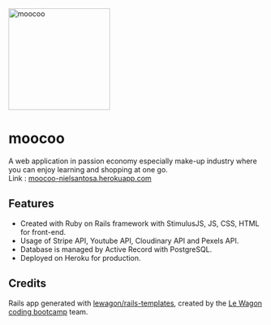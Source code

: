 <img width="200" alt="moocoo" src="https://user-images.githubusercontent.com/65480216/111416016-ff2ef180-871d-11eb-89a6-d17c563d8201.png">

# moocoo
A web application in passion economy especially make-up industry where you can enjoy learning and shopping at one go.<br/>
Link : [moocoo-nielsantosa.herokuapp.com](moocoo-nielsantosa.herokuapp.com)

## Features
- Created with Ruby on Rails framework with StimulusJS, JS, CSS, HTML for front-end.<br/>
- Usage of Stripe API, Youtube API, Cloudinary API and Pexels API.<br/>
- Database is managed by Active Record with PostgreSQL.<br/>
- Deployed on Heroku for production.

## Credits
Rails app generated with [lewagon/rails-templates](https://github.com/lewagon/rails-templates), created by the [Le Wagon coding bootcamp](https://www.lewagon.com) team.
